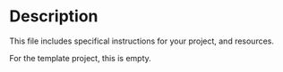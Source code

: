 # Description

This file includes specifical instructions for your project, and resources.

For the template project, this is empty.
